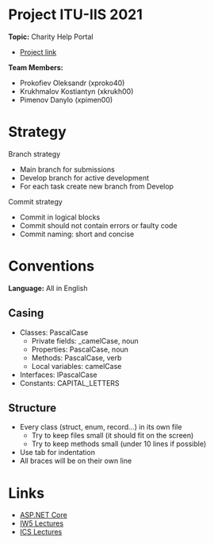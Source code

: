 # Project ITU-IIS 2021
__Topic:__ Charity Help Portal
- [Project link](https://app-itu-iis-2021-web.azurewebsites.net)

__Team Members:__
- Prokofiev Oleksandr  (xproko40)
- Krukhmalov Kostiantyn (xkrukh00)
- Pimenov Danylo       (xpimen00)

# Strategy

Branch strategy
- Main branch for submissions
- Develop branch for active development
- For each task create new branch from Develop

Commit strategy
- Commit in logical blocks
- Commit should not contain errors or faulty code
- Commit naming: short and concise

# Conventions
__Language:__ All in English

## Casing
- Classes: PascalCase
	- Private fields: _camelCase, noun
	- Properties: PascalCase, noun
	- Methods: PascalCase, verb
	- Local variables: camelCase
- Interfaces: IPascalCase
- Constants: CAPITAL_LETTERS

## Structure
- Every class (struct, enum, record...) in its own file
	- Try to keep files small (it should fit on the screen)
	- Try to keep methods small (under 10 lines if possible)
- Use tab for indentation
- All braces will be on their own line

# Links
- [ASP.NET Core](https://github.com/aspnet/Home)
- [IW5 Lectures](https://github.com/FitIW/5)
- [ICS Lectures](https://github.com/nesfit/ICS)
